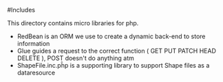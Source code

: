 #Includes

This directory contains micro libraries for php.

* RedBean is an ORM we use to create a dynamic back-end to store information
* Glue guides a request to the correct function ( GET PUT PATCH HEAD DELETE ), POST doesn't do anything atm
* ShapeFile.inc.pĥp is a supporting library to support Shape files as a dataresource

